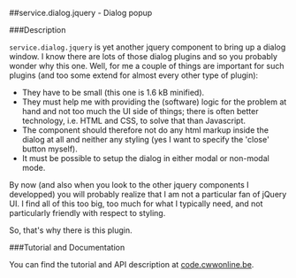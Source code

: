 ##service.dialog.jquery - Dialog popup

###Description

`service.dialog.jquery` is yet another jquery component to bring up a dialog window. I know there are lots of those dialog plugins and so you probably wonder why this one. Well, for me a couple of things are important for such plugins (and too some extend for almost every other type of plugin):

- They have to be small (this one is 1.6 kB minified).
- They must help me with providing the (software) logic for the problem at hand and not too much the UI side of things; there is often better technology, i.e. HTML and CSS, to solve that than Javascript.
- The component should therefore not do any html markup inside the dialog at all and neither any styling (yes I want to specify the 'close' button myself).
- It must be possible to setup the dialog in either modal or non-modal mode.

By now (and also when you look to the other jquery components I developped) you will probably realize that I am not a particular fan of jQuery UI. I find all of this too big, too much for what I typically need, and not particularly friendly with respect to styling.

So, that's why there is this plugin.

###Tutorial and Documentation

You can find the tutorial and API description at [code.cwwonline.be](http://code.cwwonline.be/servicedialogjquery).

